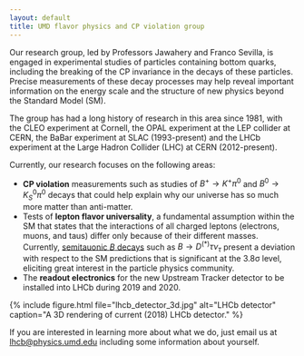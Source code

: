 ```yaml
---
layout: default
title: UMD flavor physics and CP violation group
---
```


Our research group, led by Professors Jawahery and Franco Sevilla, is engaged
in experimental studies of particles containing bottom quarks, including
the breaking of the CP invariance in the decays of these particles. Precise
measurements of these decay processes may help reveal important information on
the energy scale and the structure of new physics beyond the Standard Model
(SM).

The group has had a long history of research in this area since 1981, with the
CLEO experiment at Cornell, the OPAL experiment at the LEP collider at CERN,
the BaBar experiment at SLAC (1993-present) and the LHCb experiment at the
Large Hadron Collider (LHC) at CERN (2012-present).

Currently, our research focuses on the following areas:
* **CP violation** measurements such as studies of $B^+ \to K^+\pi^0$ and $B^0 \to {K_S} ^0\pi^0$ decays
  that could help explain why our universe has so much more matter than anti-matter.
* Tests of **lepton flavor universality**, a fundamental assumption within the
  SM that states that the interactions of all charged leptons (electrons,
  muons, and taus) differ only because of their different masses.  Currently,
  [semitauonic $B$ decays](https://doi.org/10.1038/nature22346) such as $B \to D^{(*)}\tau\nu_\tau$ present a
  deviation with respect to the SM predictions that is significant at the 3.8σ
  level, eliciting great interest in the particle physics community.
* The **readout electronics** for the new Upstream Tracker detector to be
  installed into LHCb during 2019 and 2020.

{% include figure.html file="lhcb_detector_3d.jpg"
                       alt="LHCb detector"
                       caption="A 3D rendering of current (2018) LHCb detector."
%}

If you are interested in learning more about what we do, just email us at [lhcb@physics.umd.edu](mailto:lhcb@physics.umd.edu)
including some information about yourself.